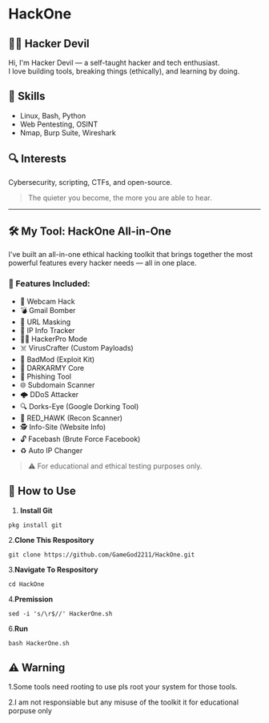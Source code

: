# HackOne
## 👨‍💻 Hacker Devil

Hi, I'm Hacker Devil — a self-taught hacker and tech enthusiast.  
I love building tools, breaking things (ethically), and learning by doing.

## 🔧 Skills
- Linux, Bash, Python  
- Web Pentesting, OSINT  
- Nmap, Burp Suite, Wireshark  

## 🔍 Interests
Cybersecurity, scripting, CTFs, and open-source.

> The quieter you become, the more you are able to hear.
****
## 🛠️ My Tool: HackOne All-in-One

I've built an all-in-one ethical hacking toolkit that brings together the most powerful features every hacker needs — all in one place.

### 🔧 Features Included:

- 🎥 Webcam Hack  
- 💣 Gmail Bomber  
- 🔗 URL Masking  
- 📍 IP Info Tracker  
- 👨‍💻 HackerPro Mode  
- ☠️ VirusCrafter (Custom Payloads)  
- 🐍 BadMod (Exploit Kit)  
- 🧠 DARKARMY Core  
- 🎣 Phishing Tool  
- 🌐 Subdomain Scanner  
- 🌩️ DDoS Attacker  
- 🔍 Dorks-Eye (Google Dorking Tool)  
- 📡 RED_HAWK (Recon Scanner)  
- 🕵️ Info-Site (Website Info)  
- 🔓 Facebash (Brute Force Facebook)  
- ♻️ Auto IP Changer

> ⚠️ For educational and ethical testing purposes only.

## 🚀 How to Use

1. **Install Git**  
 ```
pkg install git
 ```
2.**Clone This Respository**
  ```
  git clone https://github.com/GameGod2211/HackOne.git
```
3.**Navigate To Respository**
```
cd HackOne
```
4.**Premission**
```
sed -i 's/\r$//' HackerOne.sh
```
6.**Run**
```
bash HackerOne.sh
```
## ⚠️ Warning

1.Some tools need rooting to use pls root your system for those tools.

2.I am not responsiable but any misuse of the toolkit it for educational porpuse only
